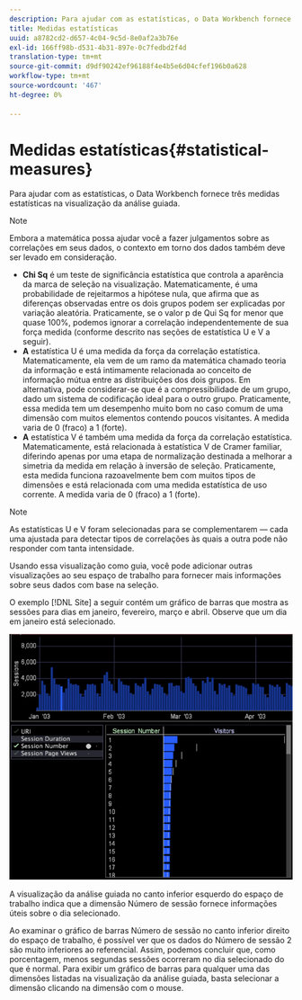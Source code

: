 ```yaml
---
description: Para ajudar com as estatísticas, o Data Workbench fornece três medidas estatísticas na visualização da análise guiada.
title: Medidas estatísticas
uuid: a8782cd2-d657-4c04-9c5d-8e0af2a3b76e
exl-id: 166ff98b-d531-4b31-897e-0c7fedbd2f4d
translation-type: tm+mt
source-git-commit: d9df90242ef96188f4e4b5e6d04cfef196b0a628
workflow-type: tm+mt
source-wordcount: '467'
ht-degree: 0%

---
```


# Medidas estatísticas{#statistical-measures}

Para ajudar com as estatísticas, o Data Workbench fornece três medidas estatísticas na visualização da análise guiada.

>[!NOTE]
>
>Embora a matemática possa ajudar você a fazer julgamentos sobre as correlações em seus dados, o contexto em torno dos dados também deve ser levado em consideração.

* **Chi Sq** é um teste de significância estatística que controla a aparência da marca de seleção na visualização. Matematicamente, é uma probabilidade de rejeitarmos a hipótese nula, que afirma que as diferenças observadas entre os dois grupos podem ser explicadas por variação aleatória. Praticamente, se o valor p de Qui Sq for menor que quase 100%, podemos ignorar a correlação independentemente de sua força medida (conforme descrito nas seções de estatística U e V a seguir).
* **A** estatística U é uma medida da força da correlação estatística. Matematicamente, ela vem de um ramo da matemática chamado teoria da informação e está intimamente relacionada ao conceito de informação mútua entre as distribuições dos dois grupos. Em alternativa, pode considerar-se que é a compressibilidade de um grupo, dado um sistema de codificação ideal para o outro grupo. Praticamente, essa medida tem um desempenho muito bom no caso comum de uma dimensão com muitos elementos contendo poucos visitantes. A medida varia de 0 (fraco) a 1 (forte).
* **A** estatística V é também uma medida da força da correlação estatística. Matematicamente, está relacionada à estatística V de Cramer familiar, diferindo apenas por uma etapa de normalização destinada a melhorar a simetria da medida em relação à inversão de seleção. Praticamente, esta medida funciona razoavelmente bem com muitos tipos de dimensões e está relacionada com uma medida estatística de uso corrente. A medida varia de 0 (fraco) a 1 (forte).

>[!NOTE]
>
>As estatísticas U e V foram selecionadas para se complementarem — cada uma ajustada para detectar tipos de correlações às quais a outra pode não responder com tanta intensidade.

Usando essa visualização como guia, você pode adicionar outras visualizações ao seu espaço de trabalho para fornecer mais informações sobre seus dados com base na seleção.

O exemplo [!DNL Site] a seguir contém um gráfico de barras que mostra as sessões para dias em janeiro, fevereiro, março e abril. Observe que um dia em janeiro está selecionado.

![](assets/vis_GuidedAnalysis_withVis.png)

A visualização da análise guiada no canto inferior esquerdo do espaço de trabalho indica que a dimensão Número de sessão fornece informações úteis sobre o dia selecionado.

Ao examinar o gráfico de barras Número de sessão no canto inferior direito do espaço de trabalho, é possível ver que os dados do Número de sessão 2 são muito inferiores ao referencial. Assim, podemos concluir que, como porcentagem, menos segundas sessões ocorreram no dia selecionado do que é normal. Para exibir um gráfico de barras para qualquer uma das dimensões listadas na visualização da análise guiada, basta selecionar a dimensão clicando na dimensão com o mouse.

